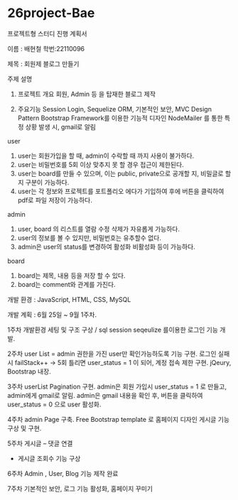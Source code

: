 # 26project-Bae

프로젝트형 스터디 진행 계획서


이름 : 배현철  학번:22110096


제목 : 회원제 블로그 만들기

주제 설명

1)	프로젝트 개요
회원, Admin 등 을 탑재한 블로그 제작

2)	주요기능
Session Login, Sequelize ORM, 기본적인 보안, MVC Design Pattern
Bootstrap Framework를 이용한 기능적 디자인
NodeMailer 를 통한 특정 상황 발생 시, gmail로 알림

user
1) user는 회원가입을 할 때, admin이 수락할 때 까지 사용이 불가하다.
2) user는 비밀번호를 5회 이상 맞추지 못 할 경우 접근이 제한된다.
3) user는 board를 만들 수 있으며, 이는 public, private으로 공개할 지, 비밀글로 할 지 구분이 가능하다.
4) user는 각 정보와 프로젝트를 포트폴리오 에다가 기입하여 후에 버튼을 클릭하여 pdf로 파일 저장이 가능하다.

admin
1) user, board 의 리스트를 열람 수정 삭제가 자유롭게 가능하다.
2) user의 정보를 볼 수 있지만, 비밀번호는 유추할수 없다.
3) admin은 user의 status를 변경하여 활성화 비활성화 등이 가능하다.

board
1) board는 제목, 내용 등을 저장 할 수 있다.
3) board는 comment와 관계를 가진다.

개발 환경 : JavaScript, HTML, CSS, MySQL

개발 계획 : 6월 25일 ~ 9월 1주차.

1주차
개발환경 세팅 및 구조 구상 / sql session seqeulize 를이용한 로그인 기능 개발.

2주차
user List = admin 권한을 가진 user만 확인가능하도록 기능 구현.
로그인 실패시 failStack++ -> 5회 틀리면 user_status = 1 이 되어, 계정 접속 제한 구현.
jQeury, Bootstrap 내장.

3주차
userList Pagination 구현.
admin은 회원 가입시 user_status = 1 로 만들고, admin에게 gmail로 알림.
admin은 gmail 내용을 확인 후, 버튼을 클릭하여 user_status = 0 으로 user 활성화.

4주차
admin Page 구축.
Free Bootstrap template 로 홈페이지 디자인
게시글 기능 구상 및 구현.

5주차
게시글 – 댓글 연결
+ 게시글 조회수 기능 구상

6주차
Admin , User, Blog 기능 제작 완료

7주차
기본적인 보안, 로그 기능 활성화, 홈페이지 꾸미기

